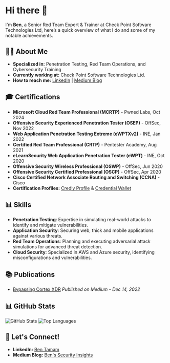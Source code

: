 # Hi there 👋

I'm **Ben**, a Senior Red Team Expert & Trainer at Check Point Software Technologies Ltd, here’s a quick overview of what I do and some of my notable achievements.

## 🕵️‍♂️ About Me

- **Specialized in:** Penetration Testing, Red Team Operations, and Cybersecurity Training
- **Currently working at:** Check Point Software Technologies Ltd.
- **How to reach me:** [LinkedIn](https://www.linkedin.com/in/bentamam) | [Medium Blog](https://medium.com/@BenTamam)

## 🎓 Certifications

- **Microsoft Cloud Red Team Professional (MCRTP)** - Pwned Labs, Oct 2024
- **Offensive Security Experienced Penetration Tester (OSEP)** - OffSec, Nov 2022
- **Web Application Penetration Testing Extreme (eWPTXv2)** - INE, Jan 2022
- **Certified Red Team Professional (CRTP)** - Pentester Academy, Aug 2021
- **eLearnSecurity Web Application Penetration Tester (eWPT)** - INE, Oct 2020
- **Offensive Security Wireless Professional (OSWP)** - OffSec, Jun 2020
- **Offensive Security Certified Professional (OSCP)** - OffSec, Apr 2020
- **Cisco Certified Network Associate Routing and Switching (CCNA)** - Cisco
- **Certification Profiles:**  [Credly Profile](https://www.credly.com/users/ben-tamam) & [Credential Wallet](https://www.credential.net/profile/bentamam737968/wallet)

## 📊 Skills

- **Penetration Testing**: Expertise in simulating real-world attacks to identify and mitigate vulnerabilities.
- **Application Security**: Securing web, thick and mobile applications against various threats.
- **Red Team Operations**: Planning and executing adversarial attack simulations for advanced threat detection.
- **Cloud Security**: Specialized in AWS and Azure security, identifying misconfigurations and vulnerabilities.

## 📚 Publications

- [Bypassing Cortex XDR](https://medium.com/@BenTamam/bypassing-cortex-xdr)
  *Published on Medium - Dec 14, 2022*  
  

## 📊 GitHub Stats

![GitHub Stats](https://github-readme-stats.vercel.app/api?username=BenTamam&show_icons=true&theme=radical)
![Top Languages](https://github-readme-stats.vercel.app/api/top-langs/?username=BenTamam&layout=compact&theme=radical)


## 🤝 Let's Connect!

- **LinkedIn:** [Ben Tamam](https://www.linkedin.com/in/bentamam)
- **Medium Blog:** [Ben's Security Insights](https://medium.com/@BenTamam)
